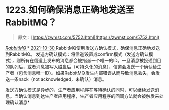 <!--yml
category: 未分类
date: 0001-01-01 00:00:00
--->

# 1223.如何确保消息正确地发送⾄RabbitMQ？

> 原文：[https://zwmst.com/5752.html](https://zwmst.com/5752.html)

   [ *RabbitMQ* ](https://zwmst.com/rabbitmq)*[ <time datetime="2021-10-31T05:40:25+08:00"> 2021-10-30 </time> ](https://zwmst.com/5752.html)  RabbitMQ使⽤发送⽅确认模式，确保消息正确地发送到RabbitMQ。
发送⽅确认模式：将信道设置成confirm模式（发送⽅确认模式），则所有在信道上发布的消息都会被指派⼀个唯⼀的ID。⼀旦消息被投递到⽬的队列后，或者消息被写⼊磁盘后（可持久化的消息），信道会发送⼀个确认给⽣产者（包含消息唯⼀ID）。如果RabbitMQ发⽣内部错误从⽽导致消息丢失，会发送⼀条nack（not acknowledged，未确认）消息。

发送⽅确认模式是异步的，⽣产者应⽤程序在等待确认的同时，可以继续发送消息。当确认消息到达⽣产者应⽤程序，⽣产者应⽤程序的回调⽅法就会被触发来处理确认消息*